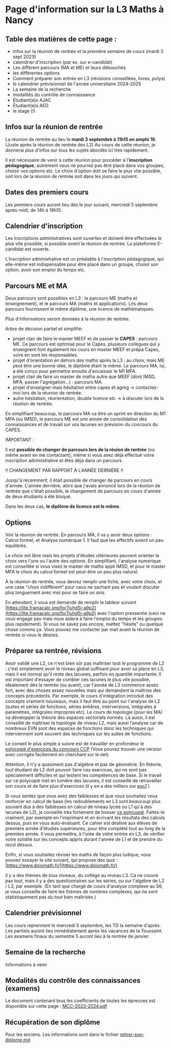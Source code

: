 Page d'information sur la L3 Maths à Nancy
==========================================




Table des matières de cette page :
----------------------------------

- infos sur la réunion de rentrée et la première semaine de cours (mardi 3 sept 2023)
- calendrier d'inscription (par ex. sur e-candidat)
- Les différent parcours (MA et ME) et leurs débouchés
- les différentes options
- Comment préparer son entrée en L3 (révisions conseillées, livres, polys)
- le calendrier prévisionnel de l'année universitaire 2024-2025
- La semaine de la recherche
- modalités du contrôle de connaissance
- Étudiant(e)s AJAC
- Étudiant(e)s AED
- le stage (!)




Infos sur la réunion de rentrée
--------------------------------

La réunion de rentrée au lieu le **mardi 3 septembre à 11h15 en amphi 16**. (Juste après la réunion de rentrée des L2)
Au cours de cette réunion, je donnerai plus d'infos sur tous les sujets abordés ici très rapidement.

Il est nécessaire de venir à cette réunion pour procéder à l'**inscription pédagogique**, autrement vous ne pourrez pas être placé dans vos groupes, choisir vos options etc. Le choix d'option doit se faire le plus vite possible, soit lors de la réunion de rentrée soit dans les jours qui suivent. 

Dates des premiers cours
------------------------

Les premiers cours auront lieu dès le jour suivant, mercredi 5 septembre après-midi, de 14h à 18h15.

Calendrier d'inscription
------------------------

Les inscriptions administratives sont ouvertes et doivent être effectuées le plus vite possible, si possible *avant* la réunion de rentrée. La plateforme E-candidat est ouverte.

L'inscription administrative est un préalable à l'inscription pédagogique, qui elle-même est indispensable pour être placé dans un groupe, choisir son option, avoir son emploi du temps etc.


Parcours ME et MA
-----------------

Deux parcours sont possibles en L3 : le parcours ME (maths et enseignement), et le parcours MA (maths et applications). Les deux parcours fournissent le même diplôme, une licence de mathématiques.

Plus d'informations seront données à la réunion de rentrée. 

Arbre de décision partiel et simplifié:
- projet clair de faire le master MEEF et de passer le **CAPES** : parcours ME. Ce parcours est optimisé pour le Capes, plusieurs collègues qui y enseignent font également les cours en master MEEF et prépa Capes, voire en sont les responsables.
- projet d'orientation en dehors des maths après la L3 : au choix, mais ME peut être une bonne idée, le diplôme étant le même. Le parcours MA, lui, a été conçu pour permettre ensuite d'encaisser le M1 MFA.
- projet clair de faire un master de maths autre que MEEF (dont IMSD, MFA, passer l'agrégation...) : parcours MA. 
- projet d'enseigner mais hésitation entre capes et agreg -> contactez-moi lors de la réunion de rentrée.
- autre hésitation, réorientation, double licence etc -> à discuter lors de la réunion de rentrée.

En simplifiant beaucoup, le parcours MA va être un sprint en direction du M1 MFA (ou IMSD), le parcours ME est une année de consolidation des connaissances et de travail sur vos lacunes en prévision du concours du CAPES.

IMPORTANT : 

Il est **possible de changer de parcours lors de la réuion de rentrée** (ou même avant en me contactant), même si vous avez déjà effectué votre inscription administrative et êtes déjà dans un parcours.

!! CHANGEMENT PAR RAPPORT À L'ANNÉE DERNIÈRE !!

Jusqu'à récemment, il était possible de changer de parcours en cours d'année. L'année dernière, alors que j'avais annoncé lors de la réunion de rentrée que c'était possible, le changement de parcours en cours d'année de deux étudiants a été bloqué.

Dans les deux cas, **le diplôme de licence est le même**.

Options
-------

Voir la réunion de rentrée. En parcours MA, il va y avoir deux options : Calcul formel, et Analyse numérique 1. Il faut que les effectifs soient un peu équilibrés. 

Le choix est libre mais les projets d'études ultérieures peuvent orienter le choix vers l'une ou l'autre des options. En simplifiant, l'analyse numérique est conseillée si vous visez le master de maths appli IMSD, et pour le master MFA le choix du calcul formel est peut-être un peu plus naturel. 

À la réunion de rentrée, vous devrez remplir une fiche, avec votre choix, et une case "choix indifférent" pour ceux ne sachant pas et voulant discuter plus longuement avec moi pour se faire un avis.

En attendant, il vous est demandé de remplir le tableur suivant [https://lite.framacalc.org/for7iuhd5i-a9p2](https://lite.framacalc.org/for7iuhd5i-a9p2) avec l'option pressentie (ceci ne vous engage pas mais nous aidera à faire l'emploi du temps et les groupes plus rapidement).
Si vous ne savez pas encore, mettez "hésite" ou quelque chose comme ça. Vous pouvez me contacter par mail avant la réunion de rentrée si vous le désirez.





Préparer sa rentrée, révisions
------------------------------

Avoir validé une L2, ce n'est bien sûr pas maîtriser tout le programme de L2 : c'est simplement avoir le niveau global suffisant pour avoir sa place en L3, mais il est normal qu'il reste des lacunes, parfois en quantité importante.
Il est important d'essayer de combler ces lacunes le plus vite possible, idéalement dès la rentrée (ou avant), car l'année de L3 commence assez fort, avec des choses assez nouvelles mais qui demandent la maîtrise des concepts précédents. Par exemple, le cours d'intégration introduit des concepts vraiment nouveaux, mais il faut être au point sur l'analyse de L2 (suites et séries de fonctions, séries entières, interversions, intégrales à paramètres, intégrales impropres etc). Le cours de topologie (pour les MA) va développer la théorie des espaces vectoriels normés. Là aussi, il est conseillé de maîtriser la topologie de niveau L2, mais aussi l'analyse car de nombreux EVN sont des espaces de fonctions donc les techniques qui interviennent sont souvent des techniques sur les suites de fonctions.

Le conseil le plus simple à suivre est de travailler en profondeur le [polycopié d'exercices du concours CCP](https://www.concours-commun-inp.fr/_attachment/nouvel-accordeon-2/banque%20finale%20sans%20corr%2022-V2.pdf?download=true) (Vous pouvez trouver une version avec corrigés facilement en cherchant sur le net).

Attention, il n'y a quasiment pas d'algèbre et pas de géométrie. En théorie, tout étudiant de L2 doit pouvoir faire ces exercices, qui ne sont pas spécialement difficiles et qui testent les compétences de base. Si le travail sur ce polycopié met en lumière des lacunes, il est conseillé de retravailler son cours et de faire plus d'exercices (il y en a des milliers sur [exo7](http://exo7.emath.fr/search.php).)


Si vous sentez que vous avez des faiblesses et que vous souhaitez vous renforcer en calcul de base (les redoublements en L3 sont *beaucoup* plus souvent dus à des faiblesses en calcul de niveau lycée ou L1 qu'à des lacunes de L2), je conseille très fortement de bosser [ce polycopié](https://colasbd.github.io/cdc/cahier_de_calcul_v11.pdf).
Faites-le vraiment, par exemple en l'imprimant et en écrivant les résultats des calculs dessus, puis en vous auto-évaluant. Ce cahier est destiné aux élèves de première année d'étudies supérieures, pour être complété tout au long de la première année. Il vous permettra, à l'orée de votre entrée en L3, de vérifier votre solidité sur les concepts appris durant l'année de L1 et de prendre du recul dessus.

Enfin, si vous souhaitez réviser les maths de façon plus ludique, vous pouvez essayer le site suivant, qui propose des quiz : [https://www.dojomath.fr/](https://www.dojomath.fr/)

Il y a des thèmes de tous niveaux, du collège au niveau L3. Ca ne couvre pas tout, mais il y a des questionnaires sur les séries, ou sur l'algèbre de L2 / L3, par exemple. (En tant que chargé de cours d'analyse complexe au S6, je vous conseille de faire les thèmes de nombres complexes, qui ne sont statistiquement pas *du tout* bien maîtrisés.)


Calendrier prévisionnel
-----------------------

Les cours reprennent le mercredi 5 septembre, les TD la semaine d'après. Les partiels auront lieu immédiatement après les vacances de la Toussaint. Les examens finaux du semestre 5 auront lieu à la rentrée de janvier.

Semaine de la recherche
-----------------------

Informations à venir

Modalités du contrôle des connaissances (examens)
---------------------------------------


Le document contenant tous les coefficients de toutes les épreuves est disponible sur cette page : [MCC-2023-2024.pdf](MCC-2023-2024.pdf)



Récupération de son diplôme
---------------------------
Pour les anciens. Les informations sont dans le fichier [retirer-son-diplome.md](retirer-son-diplome.md)







